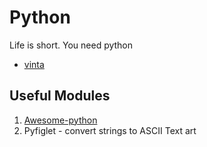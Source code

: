 # Python

Life is short. You need python
- [vinta](https://awesome-python.com/)

## Useful Modules

1. [Awesome-python](https://github.com/vinta/awesome-python/)
2. Pyfiglet - convert strings to ASCII Text art
